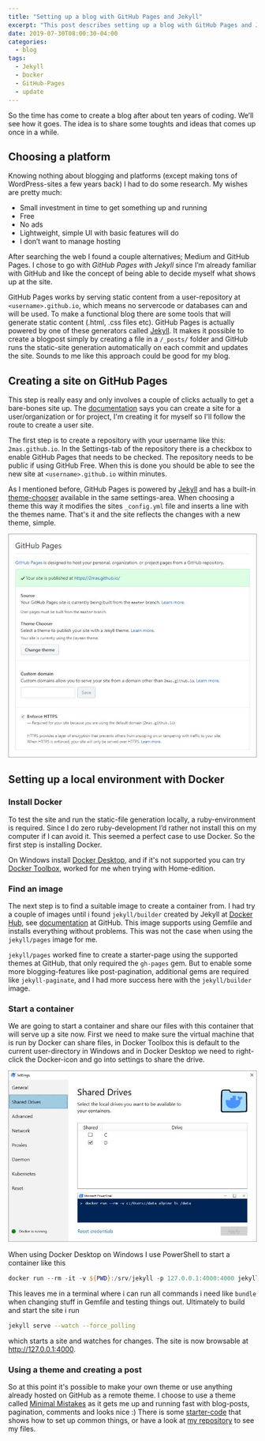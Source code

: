 ```yaml
---
title: "Setting up a blog with GitHub Pages and Jekyll"
excerpt: "This post describes setting up a blog with GitHub Pages and Jekyll and running it locally with Docker"
date: 2019-07-30T08:00:30-04:00
categories:
  - blog
tags:
  - Jekyll
  - Docker
  - GitHub-Pages
  - update
---
```


So the time has come to create a blog after about ten years of coding. We’ll see how it goes. The idea is to share some toughts and ideas that comes up once in a while.

## Choosing a platform
Knowing nothing about blogging and platforms (except making tons of WordPress-sites a few years back) I had to do some research. My wishes are pretty much:

- Small investment in time to get something up and running
- Free
- No ads
- Lightweight, simple UI with basic features will do
- I don’t want to manage hosting

After searching the web I found a couple alternatives; Medium and GitHub Pages. I chose to go with *GitHub Pages with Jekyll* since I’m already familiar with GitHub and like the concept of being able to decide myself what shows up at the site. 

GitHub Pages works by serving static content from a user-repository at `<username>.github.io`, which means no servercode or databases can and will be used. To make a functional blog there are some tools that will generate static content (.html, .css files etc). GitHub Pages is actually powered by one of these generators called [Jekyll][jekyll]. It makes it possible to create a blogpost simply by creating a file in a `/_posts/` folder and GitHub runs the static-site generation automatically on each commit and updates the site. Sounds to me like this approach could be good for my blog.

## Creating a site on GitHub Pages
This step is really easy and only involves a couple of clicks actually to get a bare-bones site up. The [documentation][github-pages] says you can create a site for a user/organization or for project, I'm creating it for myself so I'll follow the route to create a user site. 

The first step is to create a repository with your username like this: `2mas.github.io`. In the Settings-tab of the repository there is a checkbox to enable GitHub Pages that needs to be checked. The repository needs to be public if using GitHub Free. When this is done you should be able to see the new site at `<username>.github.io` within minutes.

As I mentioned before, GitHub Pages is powered by [Jekyll][jekyll] and has a built-in [theme-chooser][github-pages-theme] available in the same settings-area. When choosing a theme this way it modifies the sites `_config.yml` file and inserts a line with the themes name. That's it and the site reflects the changes with a new theme, simple.

![GitHub Pages Settings][img-gh-pages-settings]

## Setting up a local environment with Docker

### Install Docker
To test the site and run the static-file generation locally, a ruby-environment is required. Since I do zero ruby-development I’d rather not install this on my computer if I can avoid it. This seemed a perfect case to use Docker. So the first step is installing Docker.

On Windows install [Docker Desktop][docker-desktop], and if it's not supported you can try [Docker 
Toolbox][docker-toolbox], worked for me when trying with Home-edition.

### Find an image
The next step is to find a suitable image to create a container from. I had try a couple of images until i found `jekyll/builder` created by Jekyll at [Docker Hub][jekyll-docker-hub], see [documentation][jekyll-docker] at GitHub. This image supports using Gemfile and installs everything without problems. This was not the case when using the `jekyll/pages` image for me. 

`jekyll/pages` worked fine to create a starter-page using the supported themes at GitHub, that only required the `gh-pages` gem. But to enable some more blogging-features like post-pagination, additional gems are required like `jekyll-paginate`, and I had more success here with the `jekyll/builder` image.

### Start a container
We are going to start a container and share our files with this container that will serve up a site now. First we need to make sure the virtual machine that is run by Docker can share files, in Docker Toolbox this is default to the current user-directory in Windows and in Docker Desktop we need to right-click the Docker-icon and go into settings to share the drive.

![Docker share drive][img-docker-share]

When using Docker Desktop on Windows I use PowerShell to start a container like this 
```powershell
docker run --rm -it -v ${PWD}:/srv/jekyll -p 127.0.0.1:4000:4000 jekyll/jekyll:builder bash
```

This leaves me in a terminal where i can run all commands i need like `bundle` 
when changing stuff in Gemfile and testing things out. Ultimately to build and start the site i run 
```bash
jekyll serve --watch --force_polling
```
which starts a site and watches for changes. The site is now browsable at http://127.0.0.1:4000.

### Using a theme and creating a post
So at this point it's possible to make your own theme or use anything already hosted on GitHub as a remote theme. I choose to use a theme called [Minimal Mistakes][minimal-mistakes] as it gets me up and running fast with blog-posts, pagination, comments and looks nice :) There is some [starter-code][minimal-mistakes-starter] that shows how to set up common things, or have a look at [my repository][my-repository] to see my files.

[jekyll]:                   https://jekyllrb.com/
[jekyll-docker-hub]:        https://hub.docker.com/r/jekyll/jekyll/
[jekyll-docker]:            https://github.com/envygeeks/jekyll-docker/blob/master/README.md
[docker-toolbox]:           https://docs.docker.com/toolbox/toolbox_install_windows/
[docker-desktop]:           https://docs.docker.com/docker-for-windows/install/
[github-pages]:             https://pages.github.com/
[github-pages-theme]:       https://help.github.com/en/articles/adding-a-jekyll-theme-to-your-github-pages-site-with-the-jekyll-theme-chooser
[img-gh-pages-settings]:    /assets/images/gh-pages-settings.png
[img-docker-share]:         /assets/images/docker-share-drives.png
[minimal-mistakes]:         https://mmistakes.github.io/minimal-mistakes/
[minimal-mistakes-starter]: https://github.com/mmistakes/mm-github-pages-starter
[my-repository]:            https://github.com/2mas/2mas.github.io